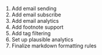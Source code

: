 1) Add email sending
2) Add email subscribe
3) Add email analytics
4) Add footnote support
5) Add tag filtering
6) Set up plausible analytics
7) Finalize markdown formatting rules
